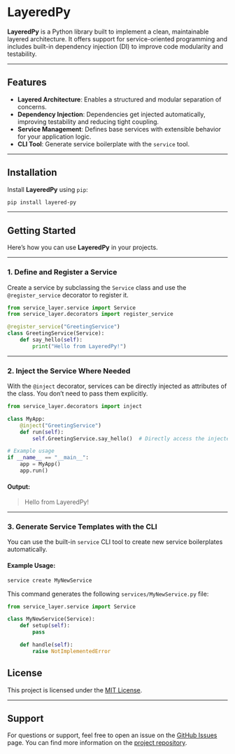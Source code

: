 # LayeredPy

**LayeredPy** is a Python library built to implement a clean, maintainable layered architecture. It offers support for service-oriented programming and includes built-in dependency injection (DI) to improve code modularity and testability.

---

## Features

- **Layered Architecture**: Enables a structured and modular separation of concerns.
- **Dependency Injection**: Dependencies get injected automatically, improving testability and reducing tight coupling.
- **Service Management**: Defines base services with extensible behavior for your application logic.
- **CLI Tool**: Generate service boilerplate with the `service` tool.

---

## Installation

Install **LayeredPy** using `pip`:

```bash
pip install layered-py
```

---

## Getting Started

Here’s how you can use **LayeredPy** in your projects.

---

### 1. Define and Register a Service
Create a service by subclassing the `Service` class and use the `@register_service` decorator to register it.

```python
from service_layer.service import Service
from service_layer.decorators import register_service

@register_service("GreetingService")
class GreetingService(Service):
    def say_hello(self):
        print("Hello from LayeredPy!")
```

---

### 2. Inject the Service Where Needed
With the `@inject` decorator, services can be directly injected as attributes of the class. You don’t need to pass them explicitly.

```python
from service_layer.decorators import inject

class MyApp:
    @inject("GreetingService")
    def run(self):
        self.GreetingService.say_hello()  # Directly access the injected service

# Example usage
if __name__ == "__main__":
    app = MyApp()
    app.run()
```

#### Output:
> Hello from LayeredPy!

---

### 3. Generate Service Templates with the CLI
You can use the built-in `service` CLI tool to create new service boilerplates automatically.

#### Example Usage:

```bash
service create MyNewService
```

This command generates the following `services/MyNewService.py` file:

```python
from service_layer.service import Service

class MyNewService(Service):
    def setup(self):
        pass

    def handle(self):
        raise NotImplementedError
```

## License

This project is licensed under the [MIT License](LICENSE).

---

## Support

For questions or support, feel free to open an issue on the [GitHub Issues](https://github.com/upNorthDev/LayeredPy/issues) page. You can find more information on the [project repository](https://github.com/upNorthDev/LayeredPy).

